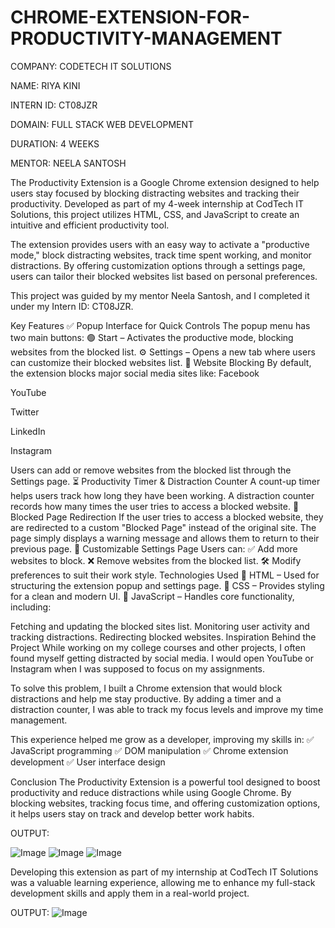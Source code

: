 ﻿# CHROME-EXTENSION-FOR-PRODUCTIVITY-MANAGEMENT

 COMPANY: CODETECH IT SOLUTIONS


NAME: RIYA KINI


INTERN ID: CT08JZR


DOMAIN: FULL STACK WEB DEVELOPMENT


DURATION: 4 WEEKS


MENTOR: NEELA SANTOSH


The Productivity Extension is a Google Chrome extension designed to help users stay focused by blocking distracting websites and tracking their productivity. Developed as part of my 4-week internship at CodTech IT Solutions, this project utilizes HTML, CSS, and JavaScript to create an intuitive and efficient productivity tool.


The extension provides users with an easy way to activate a "productive mode," block distracting websites, track time spent working, and monitor distractions. By offering customization options through a settings page, users can tailor their blocked websites list based on personal preferences.

This project was guided by my mentor Neela Santosh, and I completed it under my Intern ID: CT08JZR.

Key Features
✅ Popup Interface for Quick Controls
The popup menu has two main buttons:
🟢 Start – Activates the productive mode, blocking websites from the blocked list.
⚙️ Settings – Opens a new tab where users can customize their blocked websites list.
🚫 Website Blocking
By default, the extension blocks major social media sites like:
Facebook

YouTube

Twitter

LinkedIn

Instagram

Users can add or remove websites from the blocked list through the Settings page.
⏳ Productivity Timer & Distraction Counter
A count-up timer helps users track how long they have been working.
A distraction counter records how many times the user tries to access a blocked website.
🔴 Blocked Page Redirection
If the user tries to access a blocked website, they are redirected to a custom "Blocked Page" instead of the original site.
The page simply displays a warning message and allows them to return to their previous page.
🔧 Customizable Settings Page
Users can:
✅ Add more websites to block.
❌ Remove websites from the blocked list.
🛠️ Modify preferences to suit their work style.
Technologies Used
🔹 HTML – Used for structuring the extension popup and settings page.
🔹 CSS – Provides styling for a clean and modern UI.
🔹 JavaScript – Handles core functionality, including:

Fetching and updating the blocked sites list.
Monitoring user activity and tracking distractions.
Redirecting blocked websites.
Inspiration Behind the Project
While working on my college courses and other projects, I often found myself getting distracted by social media. I would open YouTube or Instagram when I was supposed to focus on my assignments.

To solve this problem, I built a Chrome extension that would block distractions and help me stay productive. By adding a timer and a distraction counter, I was able to track my focus levels and improve my time management.

This experience helped me grow as a developer, improving my skills in:
✅ JavaScript programming
✅ DOM manipulation
✅ Chrome extension development
✅ User interface design

Conclusion
The Productivity Extension is a powerful tool designed to boost productivity and reduce distractions while using Google Chrome. By blocking websites, tracking focus time, and offering customization options, it helps users stay on track and develop better work habits.


OUTPUT:

![Image](https://github.com/user-attachments/assets/b4a1282a-28a9-4ee0-be60-5022d662e44e)
![Image](https://github.com/user-attachments/assets/ac25a8f8-293c-4f07-a51a-cd9275b890cf)
![Image](https://github.com/user-attachments/assets/611f4182-785c-48bf-9d2d-0eb735b8f434)

Developing this extension as part of my internship at CodTech IT Solutions was a valuable learning experience, allowing me to enhance my full-stack development skills and apply them in a real-world project.

OUTPUT:
![Image](https://github.com/user-attachments/assets/5782459b-73cc-4224-ac90-4c1bc521bd4a)
